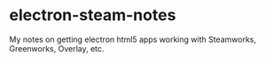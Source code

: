 # electron-steam-notes
My notes on getting electron html5 apps working with Steamworks, Greenworks, Overlay, etc.

